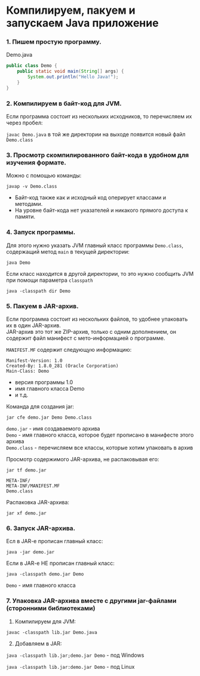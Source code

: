 # Компилируем, пакуем и запускаем Java приложение

### 1. Пишем простую программу.
   
   Demo.java

```java
public class Demo {
    public static void main(String[] args) {
        System.out.println("Hello Java!");
    }
}
```

### 2. Компилируем в байт-код для JVM.
   
   Если программа состоит из нескольких исходников, то перечисляем их через пробел:

`javac Demo.java` в той же директории на выходе появится новый файл `Demo.class`

### 3. Просмотр скомпилированного байт-кода в удобном для изучения формате.
   
   Можно с помощью команды:
   
`javap -v Demo.class`

*    Байт-код также как и исходный код оперирует классами и методами.
*    На уровне байт-кода нет указателей и никакого прямого доступа к памяти.

### 4. Запуск программы. 
   
   Для этого нужно указать JVM главный класс программы `Demo.class`, содержащий метод `main` в текущей директории:

`java Demo`

   Если класс находится в другой директории, то это нужно сообщить JVM при помощи параметра `classpath`
   
`java -classpath dir Demo`


### 5. Пакуем в JAR-архив.

   Если программа состоит из нескольких файлов, то удобнее упаковать их в один JAR-архив.  
   JAR-архив это тот же ZIP-архив, только с одним дополнением, он содержит файл манифест с мето-информацией о программе.

`MANIFEST.MF` содержит следующую информацию:

```manifest
Manifest-Version: 1.0
Created-By: 1.8.0_281 (Oracle Corporation)
Main-Class: Demo

```

 - версия программы 1.0
 - имя главного класса Demo
 - и т.д.

Команда для создания jar:

`jar cfe demo.jar Demo Demo.class`

`demo.jar` - имя создаваемого архива  
`Demo` - имя главного класса, которое будет прописано в манифесте этого архива  
`Demo.class` - перечисляем все классы, которые хотим упаковать в архив

Просмотр содержимого JAR-архива, не распаковывая его:

`jar tf demo.jar` 

```
META-INF/
META-INF/MANIFEST.MF
Demo.class
```

Распаковка JAR-архива:

`jar xf demo.jar`

### 6. Запуск JAR-архива.

   Есл в JAR-e прописан главный класс:

`java -jar demo.jar`

   Если в JAR-e НЕ прописан главный класс:
   
`java -classpath demo.jar Demo`

`Demo` - имя главного класса

### 7. Упаковка JAR-архива вместе с другими jar-файлами (сторонними библиотеками)

   1. Компилируем для JVM:

   `javac -classpath lib.jar Demo.java`
   
   2. Добавляем в JAR:

   `java -classpath lib.jar;demo.jar Demo` - под Windows

   `java -classpath lib.jar:demo.jar Demo` - под Linux
